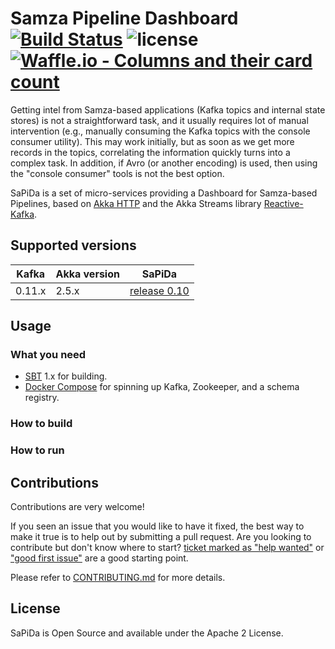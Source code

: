 Samza Pipeline Dashboard [![Build Status](https://travis-ci.org/cmontemuino/sapida.svg?branch=master)](https://travis-ci.org/cmontemuino/sapida) ![license](https://img.shields.io/github/license/cmontemuino/sapida.svg) [![Waffle.io - Columns and their card count](https://badge.waffle.io/cmontemuino/sapida.svg?columns=all)](https://waffle.io/cmontemuino/sapida)
========================

Getting intel from Samza-based applications (Kafka topics and internal state stores) is not a straightforward task, and it usually requires
lot of manual intervention (e.g., manually consuming the Kafka topics with the console consumer utility). This may work initially, but as
soon as we get more records in the topics, correlating the information quickly turns into a complex task. In addition, if Avro (or another encoding) is used, then using
the "console consumer" tools is not the best option.
 
SaPiDa is a set of micro-services providing a Dashboard for Samza-based Pipelines, based on [Akka HTTP][Akka Http] and the
Akka Streams library [Reactive-Kafka][Reactive-Kafka].

Supported versions
------------------

|Kafka  | Akka version | SaPiDa
|-------|--------------|-------------------------
|0.11.x | 2.5.x        | [release 0.10](https://github.com/cmontemuino/sapida/milestone/3)

Usage
-----
### What you need
* [SBT][SBT] 1.x for building.
* [Docker Compose][Docker Compose] for spinning up Kafka, Zookeeper, and a schema registry.

### How to build

### How to run

Contributions
-------------
Contributions are very welcome!

If you seen an issue that you would like to have it fixed, the best way to make it true is to help out by submitting a pull request. Are
you looking to contribute but don't know where to start? [ticket marked as "help wanted"][Help Wanted Labeled Tickets] or
["good first issue"][Good First Issue Labeled Tickets] are a good starting point.

Please refer to [CONTRIBUTING.md](CONTRIBUTING.md) for more details.

License
-------
SaPiDa is Open Source and available under the Apache 2 License.

[Akka Http]: https://github.com/akka/akka-http
[Docker Compose]: https://docs.docker.com/compose/
[Good First Issue Labeled Tickets]: https://github.com/cmontemuino/sapida/labels/good%20first%20issue
[Help Wanted Labeled Tickets]: https://github.com/cmontemuino/sapida/labels/help%20wanted
[Reactive-Kafka]: https://github.com/akka/reactive-kafka
[SBT]: https://www.scala-sbt.org
